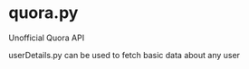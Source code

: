 quora.py
========

Unofficial Quora API

userDetails.py can be used to fetch basic data about any user
